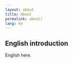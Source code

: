 ```yaml
---
layout: about
title: About
permalink: about/
lang: ko
---
```


<h2>English introduction</h2>

<p>
English here.
</p>